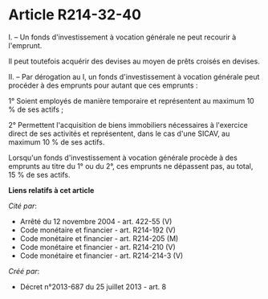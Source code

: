 # Article R214-32-40

I. – Un fonds d'investissement à vocation générale ne peut recourir à l'emprunt.

Il peut toutefois acquérir des devises au moyen de prêts croisés en devises.

II. – Par dérogation au I, un fonds d'investissement à vocation générale peut procéder à des emprunts pour autant que ces
emprunts :

1° Soient employés de manière temporaire et représentent au maximum 10 % de ses actifs ;

2° Permettent l'acquisition de biens immobiliers nécessaires à l'exercice direct de ses activités et représentent, dans le
cas d'une SICAV, au maximum 10 % de ses actifs.

Lorsqu'un fonds d'investissement à vocation générale procède à des emprunts au titre du 1° ou du 2°, ces emprunts ne
dépassent pas, au total, 15 % de ses actifs.

**Liens relatifs à cet article**

_Cité par_:

  - Arrêté du 12 novembre 2004 - art. 422-55 (V)
  - Code monétaire et financier - art. R214-192 (V)
  - Code monétaire et financier - art. R214-205 (M)
  - Code monétaire et financier - art. R214-210 (V)
  - Code monétaire et financier - art. R214-214-3 (V)

_Créé par_:

  - Décret n°2013-687 du 25 juillet 2013 - art. 8

